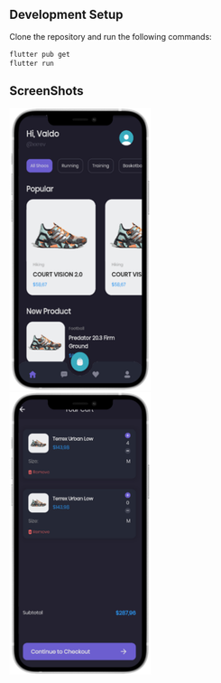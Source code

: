 ## Development Setup
Clone the repository and run the following commands:
```
flutter pub get
flutter run
```

## ScreenShots

<img src="/screenshot/one.png" height="500em" /> &nbsp; <img src="/screenshot/two.png" height="500em" />
